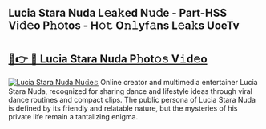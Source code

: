 ## Lucia Stara Nuda L𝚎a𝚔ed N𝚞𝚍e - Part-HSS Vi𝚍𝚎o P𝚑𝚘tos - H𝚘𝚝 O𝚗𝚕yf𝚊ns L𝚎a𝚔s UoeTv

# <h2><a href="http://kf9fcp.oniu.top/?m=Lucia+Stara+Nuda">🔗👉 🔴 Lucia Stara Nuda P𝚑ot𝚘𝚜 V𝚒d𝚎o</a></h2>

[![Lucia Stara Nuda Nu𝚍e𝚜](https://i.imgur.com/0qMVB7G.gif)](http://kf9fcp.oniu.top/?m=Lucia+Stara+Nuda)
Online creator and multimedia entertainer Lucia Stara Nuda, recognized for sharing dance and lifestyle ideas through viral dance routines and compact clips. The public persona of Lucia Stara Nuda is defined by its friendly and relatable nature, but the mysteries of his private life remain a tantalizing enigma.  

